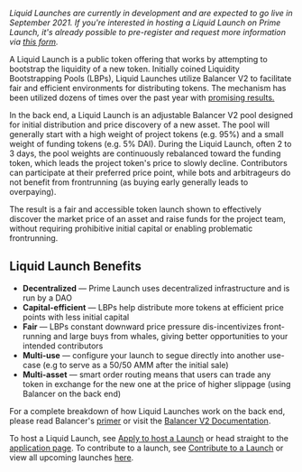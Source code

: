 *Liquid Launches are currently in development and are expected to go live in September 2021. If you're interested in hosting a Liquid Launch on Prime Launch, it's already possible to pre-register and request more information via <a href ="https://TODO" target="_blank" rel="noopener noreferrer">this form</a>.*

A Liquid Launch is a public token offering that works by attempting to bootstrap the liquidity of a new token. Initially coined Liquidity Bootstrapping Pools (LBPs), Liquid Launches utilize Balancer V2 to facilitate fair and efficient environments for distributing tokens. The mechanism has been utilized dozens of times over the past year with <a href="https://medium.com/perpetual-protocol/everything-you-need-to-know-about-the-first-liquidity-bootstrapping-pool-lbp-60a61b368c82" target="_blank" rel="noopener noreferrer">promising results.</a>

In the back end, a Liquid Launch is an adjustable Balancer V2 pool designed for initial distribution and price discovery of a new asset. The pool will generally start with a high weight of project tokens (e.g. 95%) and a small weight of funding tokens (e.g. 5% DAI). During the Liquid Launch, often 2 to 3 days, the pool weights are continuously rebalanced toward the funding token, which leads the project token's price to slowly decline. Contributors can participate at their preferred price point, while bots and arbitrageurs do not benefit from frontrunning (as buying early generally leads to overpaying).

The result is a fair and accessible token launch shown to effectively discover the market price of an asset and raise funds for the project team, without requiring prohibitive initial capital or enabling problematic frontrunning. 

## Liquid Launch Benefits

- **Decentralized** — Prime Launch uses decentralized infrastructure and is run by a DAO
- **Capital-efficient** — LBPs help distribute more tokens at efficient price points with less initial capital
- **Fair** — LBPs constant downward price pressure dis-incentivizes front-running and large buys from whales, giving better opportunities to your intended contributors
- **Multi-use** — configure your launch to segue directly into another use-case (e.g to serve as a 50/50 AMM after the initial sale)
- **Multi-asset** — smart order routing means that users can trade any token in exchange for the new one at the price of higher slippage (using Balancer on the back end)

For a complete breakdown of how Liquid Launches work on the back end, please read Balancer's <a href="https://medium.com/balancer-protocol/a-primer-on-fair-token-launches-and-liquidity-bootstrapping-pools-11bab5ff33a2" target="_blank" rel="noopener noreferrer">primer</a> or visit the <a href="https://docs.balancer.fi/" target="_blank" rel="noopener noreferrer">Balancer V2 Documentation</a>.

To host a Liquid Launch, see <a href="/documentation/apply-to-host-a-launch">Apply to host a Launch</a> or head straight to the <a href="/launch">application page</a>. To contribute to a launch, see <a href="/documentation/contribute-to-a-launch">Contribute to a Launch</a> or view all upcoming launches <a href="/launches">here</a>.
